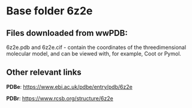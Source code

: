 # Base folder 6z2e

## Files downloaded from wwPDB:

6z2e.pdb and 6z2e.cif - contain the coordinates of the threedimensional molecular model, and can be viewed with, for example, Coot or Pymol.



## Other relevant links 
**PDBe**:  https://www.ebi.ac.uk/pdbe/entry/pdb/6z2e
 
**PDBr**: https://www.rcsb.org/structure/6z2e 

